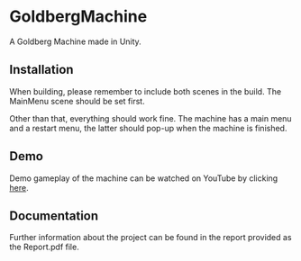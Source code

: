 # GoldbergMachine

A Goldberg Machine made in Unity.

## Installation

When building, please remember to include both scenes in the build. The MainMenu scene should be set first.

Other than that, everything should work fine. The machine has a main menu and a restart menu, the latter should pop-up when the machine is finished.

## Demo

Demo gameplay of the machine can be watched on YouTube by clicking [here](https://www.youtube.com/watch?v=oHZAyHYOKNk).

## Documentation

Further information about the project can be found in the report provided as the Report.pdf file.
